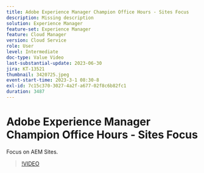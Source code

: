 ```yaml
---
title: Adobe Experience Manager Champion Office Hours - Sites Focus
description: Missing description
solution: Experience Manager
feature-set: Experience Manager
feature: Cloud Manager
version: Cloud Service
role: User
level: Intermediate
doc-type: Value Video
last-substantial-update: 2023-06-30
jira: KT-13521
thumbnail: 3420725.jpeg
event-start-time: 2023-3-1 08:30-8
exl-id: 7c15c370-3027-4a2f-a677-02f8c6b82fc1
duration: 3487
---
```

# Adobe Experience Manager Champion Office Hours - Sites Focus

Focus on AEM Sites.

>[!VIDEO](https://video.tv.adobe.com/v/3420725/?learn=on)
